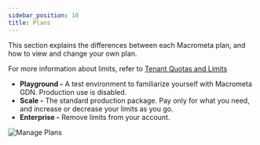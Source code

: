 ```yaml
---
sidebar_position: 10
title: Plans
---
```


This section explains the differences between each Macrometa plan, and how to view and change your own plan.

For more information about limits, refer to [Tenant Quotas and Limits](../../references/quotas.md)

- **Playground -** A test environment to familiarize yourself with Macrometa GDN. Production use is disabled.
- **Scale -** The standard production package. Pay only for what you need, and increase or decrease your limits as you go.
- **Enterprise -** Remove limits from your account.

![Manage Plans](/img/manage-macrometa-plan.png)